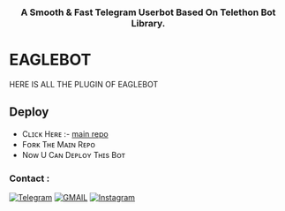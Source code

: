 <h3 align="center">
  <b>A Smooth & Fast Telegram Userbot Based On Telethon Bot Library.</b>
</h3>


# EAGLEBOT
HERE IS ALL THE PLUGIN OF EAGLEBOT

## Deploy 
- Cʟɪᴄᴋ Hᴇʀᴇ :- [main repo](https://github.com/Badhacker98/EAGLEBOT)
- Fᴏʀᴋ Tʜᴇ Mᴀɪɴ Rᴇᴘᴏ
- Nᴏᴡ U Cᴀɴ Dᴇᴘʟᴏʏ Tʜɪs Bᴏᴛ


### Contact :
<a href="https://t.me/ll_BAD_MUNDA_ll"><img title="Telegram" src="https://img.shields.io/badge/Telegram-%23000000.svg?&style=for-the-badge&logo=telegram&logoColor=61DAFB"></a>
<a href="https://mail.google.com/mail/?view=cm&fs=1&to=sukhwinderwarval50@gmail.com"><img title="GMAIL" src="https://img.shields.io/badge/Gmail-D14836?style=for-the-badge&logo=gmail&logoColor=white"></a>
<a href="https://instagram.com/lll_bad_munda_lll"><img title="Instagram" src="https://img.shields.io/badge/instagram-%23E4405F.svg?&style=for-the-badge&logo=instagram&logoColor=white"></a>
